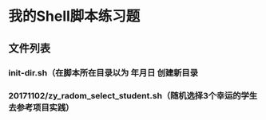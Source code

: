 
# 我的Shell脚本练习题

## 文件列表
### init-dir.sh（在脚本所在目录以为 年月日 创建新目录
### 20171102/zy_radom_select_student.sh（随机选择3个幸运的学生去参考项目实践）
